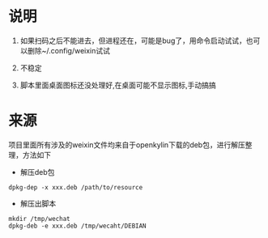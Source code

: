 # 说明

1. 如果扫码之后不能进去，但进程还在，可能是bug了，用命令启动试试，也可以删除~/.config/weixin试试

2. 不稳定

3. 脚本里面桌面图标还没处理好,在桌面可能不显示图标,手动搞搞

# 来源

项目里面所有涉及的weixin文件均来自于openkylin下载的deb包，进行解压整理，方法如下

- 解压deb包

```
dpkg-dep -x xxx.deb /path/to/resource
```

- 解压出脚本

```
mkdir /tmp/wechat
dpkg-deb -e xxx.deb /tmp/wecaht/DEBIAN
```

